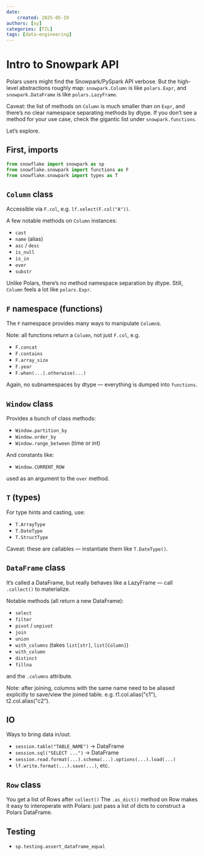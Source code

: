 ```yaml
---
date:
    created: 2025-05-19
authors: [xy]
categories: [TIL]
tags: [data-engineering]
---
```


# Intro to Snowpark API

<!-- more -->

Polars users might find the Snowpark/PySpark API verbose.
But the high-level abstractions roughly map: `snowpark.Column` is like `polars.Expr`, and `snowpark.DataFrame` is like `polars.LazyFrame`.

Caveat: the list of methods on `Column` is much smaller than on `Expr`, and there’s no clear namespace separating methods by dtype.
If you don’t see a method for your use case, check the gigantic list under `snowpark.functions`.

Let’s explore.

## First, imports

```py
from snowflake import snowpark as sp
from snowflake.snowpark import functions as F
from snowflake.snowpark import types as T
```

## `Column` class

Accessible via `F.col`, e.g. `lf.select(F.col("A"))`.

A few notable methods on `Column` instances:

* `cast`
* `name` (alias)
* `asc` / `desc`
* `is_null`
* `is_in`
* `over`
* `substr`

Unlike Polars, there’s no method namespace separation by dtype.
Still, `Column` feels a lot like `polars.Expr`.

## `F` namespace (functions)

The `F` namespace provides many ways to manipulate `Column`s.

Note: all functions return a `Column`, not just `F.col`, e.g.

* `F.concat`
* `F.contains`
* `F.array_size`
* `F.year`
* `F.when(...).otherwise(...)`

Again, no subnamespaces by dtype — everything is dumped into `functions`.

## `Window` class

Provides a bunch of class methods:

* `Window.partition_by`
* `Window.order_by`
* `Window.range_between` (time or int)

And constants like:

* `Window.CURRENT_ROW`

used as an argument to the `over` method.

## `T` (types)

For type hints and casting, use:

* `T.ArrayType`
* `T.DateType`
* `T.StructType`

Caveat: these are callables — instantiate them like `T.DateType()`.

## `DataFrame` class

It’s called a DataFrame, but really behaves like a LazyFrame — call `.collect()` to materialize.

Notable methods (all return a new DataFrame):

* `select`
* `filter`
* `pivot` / `unpivot`
* `join`
* `union`
* `with_columns` (takes `list[str]`, `list[Column]`)
* `with_column`
* `distinct`
* `fillna`

and the `.columns` attribute.

Note: after joining, columns with the same name need to be aliased explicitly to save/view the joined table.
e.g. t1.col.alias("c1"), t2.col.alias("c2").  

## IO

Ways to bring data in/out:

* `session.table("TABLE_NAME")` → DataFrame
* `session.sql("SELECT ...")` → DataFrame
* `session.read.format(...).schema(...).options(...).load(...)`
* `lf.write.format(...).save(...)`, etc.

## `Row` class

You get a list of Rows after `collect()`
The `.as_dict()` method on Row makes it easy to interoperate with Polars:
just pass a list of dicts to construct a Polars DataFrame.

## Testing

* `sp.testing.assert_dataframe_equal`
